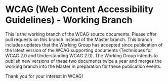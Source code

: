 WCAG (Web Content Accessibility Guidelines) - Working Branch
===

This is the working branch of the WCAG source documents.  Please offer pull requests on this branch instead of the Master branch.  This branch includes updates that the Working Group has accepted since publication of the latest version of the WCAG supporting documents (Techniques for WCAG 2.0 and Understanding WCAG 2.0).  The Working Group intends to publish new versions of these two documents twice a year and merges the working branch into the Master in preparation for these publication events.

Thank you for your interest in WCAG!


